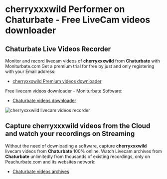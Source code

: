 # cherryxxxwild Performer on Chaturbate - Free LiveCam videos downloader

## Chaturbate Live Videos Recorder

Monitor and record livecam videos of **cherryxxxwild** from **Chaturbate** with Moniturbate.com
Get a premium trial for free by just and only registering with your Email address:
* [cherryxxxwild Premium videos downloader](https://moniturbate.com/request-demo-licence-key.html)

Free livecam videos downloader - Moniturbate Software:
* [Chaturbate videos downloader](https://moniturbate.com/moniturbate-download-software.html)

![cherryxxxwild livecam videos recorder](https://peachurnet.com/templates/moniturbate-software.png)


## Capture cherryxxxwild videos from the Cloud and watch your recordings on Streaming

Without the need of downloading a software, capture **cherryxxxwild** livecam videos from **Chaturbate** 100% online.
Watch Livecam archives from **Chaturbate** unlimitedly from thousands of existing recordings, only on Peachurbate.com and its websites network:
* [Chaturbate videos archives](https://peachurnet.com/)